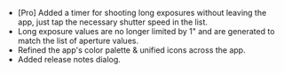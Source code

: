 - [Pro] Added a timer for shooting long exposures without leaving the app, just tap the necessary shutter speed in the list.
- Long exposure values are no longer limited by 1" and are generated to match the list of aperture values.
- Refined the app's color palette & unified icons across the app.
- Added release notes dialog.
